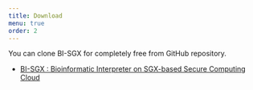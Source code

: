 ```yaml
---
title: Download
menu: true
order: 2
---
```


You can clone BI-SGX for completely free from GitHub repository.
* [BI-SGX : Bioinformatic Interpreter on SGX-based Secure Computing Cloud](https://github.com/hello31337/BI-SGX)
